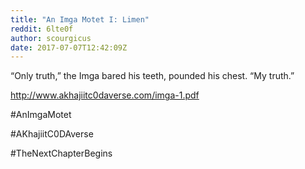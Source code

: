 ```yaml
---
title: "An Imga Motet I: Limen"
reddit: 6lte0f
author: scourgicus
date: 2017-07-07T12:42:09Z
---
```


“Only truth,” the Imga bared his teeth, pounded his chest. “My truth.”

http://www.akhajiitc0daverse.com/imga-1.pdf

 #AnImgaMotet
 
 #AKhajiitC0DAverse

 #TheNextChapterBegins
